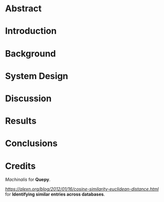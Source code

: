# Abstract

# Introduction

# Background

# System Design

# Discussion

# Results

# Conclusions



# Credits

*Machinalis* for **Quepy**.

*https://alexn.org/blog/2012/01/16/cosine-similarity-euclidean-distance.html* for **Identifying similar entries across databases**.
